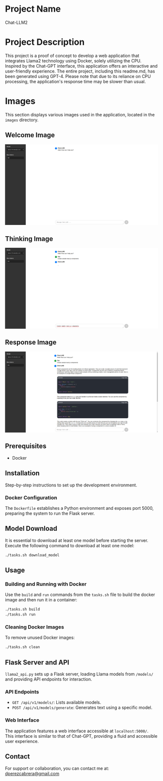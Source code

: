 # Project Name

Chat-LLM2

# Project Description

This project is a proof of concept to develop a web application that integrates Llama2 technology using Docker, solely utilizing the CPU. Inspired by the Chat-GPT interface, this application offers an interactive and user-friendly experience. The entire project, including this readme.md, has been generated using GPT-4. Please note that due to its reliance on CPU processing, the application's response time may be slower than usual.

# Images

This section displays various images used in the application, located in the `images` directory.

## Welcome Image
![Welcome Image](images/image_welcome.png "Welcome Screen of the Application")

## Thinking Image
![Thinking Image](images/image_thinking.png "Thinking State Representation")

## Response Image
![Response Image](images/image_response.png "Response Visualization")


## Prerequisites

- Docker

## Installation

Step-by-step instructions to set up the development environment.

### Docker Configuration

The `Dockerfile` establishes a Python environment and exposes port 5000, preparing the system to run the Flask server.

## Model Download

It is essential to download at least one model before starting the server. Execute the following command to download at least one model:

```bash
./tasks.sh download_model
```

## Usage

### Building and Running with Docker

Use the `build` and `run` commands from the `tasks.sh` file to build the docker image and then run it in a container:

```bash
./tasks.sh build
./tasks.sh run
```

### Cleaning Docker Images

To remove unused Docker images:

```bash
./tasks.sh clean
```

## Flask Server and API

`llama2_api.py` sets up a Flask server, loading Llama models from `/models/` and providing API endpoints for interaction.

### API Endpoints

- `GET /api/v1/models/`: Lists available models.
- `POST /api/v1/models/generate`: Generates text using a specific model.

### Web Interface

The application features a web interface accessible at `localhost:5000/`. This interface is similar to that of Chat-GPT, providing a fluid and accessible user experience.

## Contact

For support or collaboration, you can contact me at: dperezcabrera@gmail.com

